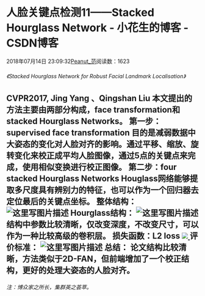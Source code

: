 
# 人脸关键点检测11——Stacked Hourglass Network - 小花生的博客 - CSDN博客


2018年07月14日 23:09:32[Peanut_范](https://me.csdn.net/u013841196)阅读数：1623



###### 《Stacked Hourglass Network for Robust Facial Landmark Localisation》
CVPR2017, Jing Yang 、Qingshan Liu
本文提出的方法主要由两部分构成，face transformation和stacked Hourglass Networks。
**第一步：supervised face transformation**
目的是减弱数据中大姿态的变化对人脸对齐的影响。通过平移、缩放、旋转变化来校正成平均人脸图像，通过5点的关键点来完成，使用相似变换进行校正图像。
**第二步：four stacked Hourglass Networks**
Houglass网络能够提取多尺度具有辨别力的特征，也可以作为一个回归器去定位最后的关键点坐标。
**整体结构：**
![这里写图片描述](https://img-blog.csdn.net/20180714230403966?watermark/2/text/aHR0cHM6Ly9ibG9nLmNzZG4ubmV0L3UwMTM4NDExOTY=/font/5a6L5L2T/fontsize/400/fill/I0JBQkFCMA==/dissolve/70)
**Hourglass结构：**
![这里写图片描述](https://img-blog.csdn.net/2018071423042887?watermark/2/text/aHR0cHM6Ly9ibG9nLmNzZG4ubmV0L3UwMTM4NDExOTY=/font/5a6L5L2T/fontsize/400/fill/I0JBQkFCMA==/dissolve/70)[ ](https://img-blog.csdn.net/2018071423042887?watermark/2/text/aHR0cHM6Ly9ibG9nLmNzZG4ubmV0L3UwMTM4NDExOTY=/font/5a6L5L2T/fontsize/400/fill/I0JBQkFCMA==/dissolve/70)
结构中参数比较清晰，仅改变深度，不改变尺寸，可以作为一种比较高级的卷积层。
[
](https://img-blog.csdn.net/2018071423042887?watermark/2/text/aHR0cHM6Ly9ibG9nLmNzZG4ubmV0L3UwMTM4NDExOTY=/font/5a6L5L2T/fontsize/400/fill/I0JBQkFCMA==/dissolve/70)**损失函数**：L2 loss
![](https://img-blog.csdn.net/20180714230454692?watermark/2/text/aHR0cHM6Ly9ibG9nLmNzZG4ubmV0L3UwMTM4NDExOTY=/font/5a6L5L2T/fontsize/400/fill/I0JBQkFCMA==/dissolve/70)[ ](https://img-blog.csdn.net/20180714230454692?watermark/2/text/aHR0cHM6Ly9ibG9nLmNzZG4ubmV0L3UwMTM4NDExOTY=/font/5a6L5L2T/fontsize/400/fill/I0JBQkFCMA==/dissolve/70)
**评价标准：**
![这里写图片描述](https://img-blog.csdn.net/20180714230522348?watermark/2/text/aHR0cHM6Ly9ibG9nLmNzZG4ubmV0L3UwMTM4NDExOTY=/font/5a6L5L2T/fontsize/400/fill/I0JBQkFCMA==/dissolve/70)
**总结：**
论文结构比较清晰，方法类似于2D-FAN，但前端增加了一个校正结构，更好的处理大姿态的人脸对齐。
---

###### 注：博众家之所长，集群英之荟萃。


